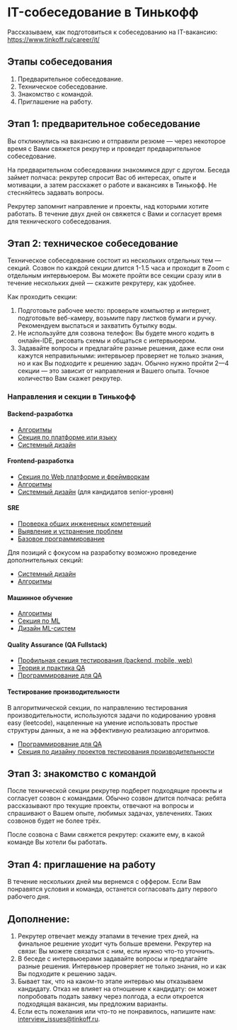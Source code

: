 # IT-собеседование в Тинькофф

Рассказываем, как подготовиться к собеседованию на IT-вакансию: https://www.tinkoff.ru/career/it/ 

## Этапы собеседования
1. Предварительное собеседование.
2. Техническое собеседование.
3. Знакомство с командой.
4. Приглашение на работу.

## Этап 1: предварительное собеседование

Вы откликнулись на вакансию и отправили резюме — через некоторое время с Вами свяжется рекрутер и проведет предварительное собеседование.

На предварительном собеседовании знакомимся друг с другом. Беседа займет полчаса: рекрутер спросит Вас об интересах, опыте и мотивации, а затем расскажет о работе и вакансиях в Тинькофф. Не стесняйтесь задавать вопросы.

Рекрутер запомнит направление и проекты, над которыми хотите работать. В течение двух дней он свяжется с Вами и согласует время для технического собеседования.

## Этап 2: техническое собеседование
Техническое собеседование состоит из нескольких отдельных тем — секций. Созвон по каждой секции длится 1-1.5 часа и проходит в Zoom с отдельным интервьюером. Вы можете пройти все секции сразу или в течение нескольких дней — скажите рекрутеру, как удобнее.

Как проходить секции:
1. Подготовьте рабочее место: проверьте компьютер и интернет, подготовьте веб-камеру, возьмите пару листков бумаги и ручку. Рекомендуем выспаться и захватить бутылку воды.
2. Не используйте для созвона телефон: Вы будете много кодить в онлайн-IDE, рисовать схемы и общаться с интервьюером.
3. Задавайте вопросы и предлагайте разные решения, даже если они кажутся неправильными: интервьюер проверяет не только знания, но и как Вы подходите к решению задач.
Обычно нужно пройти 2—4 секции — это зависит от направления и Вашего опыта. Точное количество Вам скажет рекрутер.

### Направления и секции в Тинькофф

#### Backend-разработка
* [Алгоритмы](./sections/programming.md)
* [Секция по платформе или языку](./sections/platform-backend.md)
* [Системный дизайн](./sections/system-design-backend.md)

#### Frontend-разработка
* [Секция по Web платформе и фреймворкам](./sections/platform-web.md)
* [Алгоритмы](./sections/programming.md)
* [Системный дизайн](./sections/system-design-web.md) (для кандидатов senior-уровня)

#### SRE
* [Проверка общих инженерных компетенций](./sections/platform-sre.md)
* [Выявление и устранение проблем](./sections/platform-sre-find-fix-problem.md)
* [Базовое программирование](./sections/programming-basic.md)

Для позиций с фокусом на разработку возможно проведение дополнительных секций:
* [Системный дизайн](./sections/system-design-backend.md)
* [Алгоритмы](./sections/programming.md)

#### Машинное обучение
* [Алгоритмы](./sections/programming.md)
* [Секция по ML](./sections/platform-ml.md)
* [Дизайн ML-систем](./sections/system-design-ml.md)

#### Quality Assurance (QA Fullstack)
* [Профильная секция тестирования (backend, mobile, web)](./sections/platform-qa.md)
* [Теория и практика QA](./sections/platform-qa-theory-and-practice.md)
* [Программирование для QA](./sections/programming-basic.md)

#### Тестирование производительности
В алгоритмической секции, по направлению тестирования производительности, используются задачи по кодированию уровня easy (leetcode), нацеленные на умение использовать простые структуры данных, а не на эффективную реализацию алгоритмов.

* [Программирование для QA](./sections/programming-basic.md)
* [Секция по дизайну проектов тестирования производительности](./sections/system-design-perfomance-testing.md)

## Этап 3: знакомство с командой
После технической секции рекрутер подберет подходящие проекты и согласует созвон с командами. Обычно созвон длится полчаса: ребята рассказывают про текущие проекты, отвечают на вопросы и спрашивают о Вашем опыте, любимых задачах, увлечениях. Таких созвонов будет не более трёх.

После созвона с Вами свяжется рекрутер: скажите ему, в какой команде Вы хотели бы работать.

## Этап 4: приглашение на работу
В течение нескольких дней мы вернемся с оффером. Если Вам понравятся условия и команда, останется согласовать дату первого рабочего дня.

## Дополнение:
1. Рекрутер отвечает между этапами в течение трех дней, на финальное решение уходит чуть больше времени. Рекрутер на связи: Вы можете связаться с ним, если нужно что-то уточнить.
2. В беседе с интервьюерами задавайте вопросы и предлагайте разные решения. Интервьюер проверяет не только знания, но и как Вы подходите к решению задач.
3. Бывает так, что на каком-то этапе интервью мы отказываем кандидату. Отказ не влияет на отношение к кандидату: он может попробовать подать заявку через полгода, а если откроется подходящая вакансия, мы предложим варианты.
4. Если есть пожелания или что-то не понравилось, напишите нам: [interview_issues@tinkoff.ru](mailto:interview_issues@tinkoff.ru).
